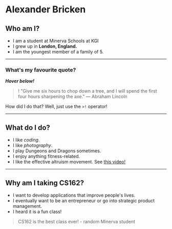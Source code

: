 # Alexander Bricken

## Who am I?
- I am a student at Minerva Schools at KGI
- I grew up in **London, England.**
- I am the youngest member of a family of 5.

---

### What's my favourite quote?
***Hover below!***
>! "Give me six hours to chop down a tree, and I will spend the first four hours sharpening the axe." — Abraham Lincoln

How did I do that? Well, just use the `>!` operator!

---

## What do I do?
- I like *coding*.
- I like *photography*.
- I play Dungeons and Dragons sometimes.
- I enjoy anything fitness-related.
- I like the effective altruism movement. See [this video!](https://www.youtube.com/watch?v=Diuv3XZQXyc)

---

## Why am I taking CS162?
- I want to develop applications that improve people's lives.
- I eventually want to be an entrepreneur or go into strategic product management.
- I heard it is a fun class!
> CS162 is the best class ever! - random Minerva student


